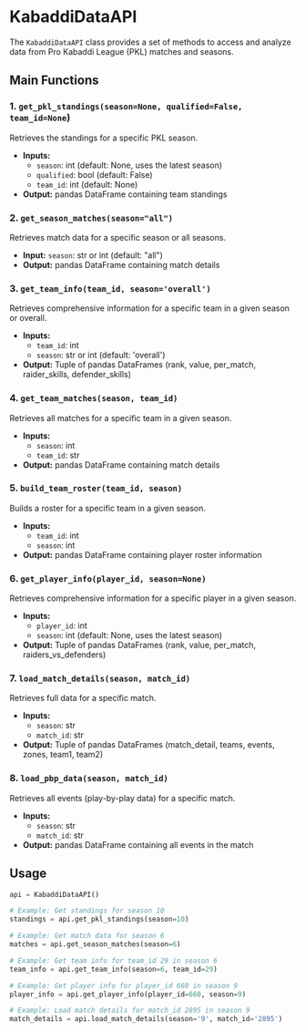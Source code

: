 # KabaddiDataAPI

The `KabaddiDataAPI` class provides a set of methods to access and analyze data from Pro Kabaddi League (PKL) matches and seasons.

## Main Functions

### 1. `get_pkl_standings(season=None, qualified=False, team_id=None`)

Retrieves the standings for a specific PKL season.

- **Inputs:**
  - `season`: int (default: None, uses the latest season)
  - `qualified`: bool (default: False)
  - `team_id`: int (default: None)
- **Output:** pandas DataFrame containing team standings

### 2. `get_season_matches(season="all")`

Retrieves match data for a specific season or all seasons.

- **Input:** `season`: str or int (default: "all")
- **Output:** pandas DataFrame containing match details

### 3. `get_team_info(team_id, season='overall')`

Retrieves comprehensive information for a specific team in a given season or overall.

- **Inputs:**
  - `team_id`: int
  - `season`: str or int (default: 'overall')
- **Output:** Tuple of pandas DataFrames (rank, value, per_match, raider_skills, defender_skills)

### 4. `get_team_matches(season, team_id)`

Retrieves all matches for a specific team in a given season.

- **Inputs:**
  - `season`: int
  - `team_id`: str
- **Output:** pandas DataFrame containing match details

### 5. `build_team_roster(team_id, season)`

Builds a roster for a specific team in a given season.

- **Inputs:**
  - `team_id`: int
  - `season`: int
- **Output:** pandas DataFrame containing player roster information

### 6. `get_player_info(player_id, season=None)`

Retrieves comprehensive information for a specific player in a given season.

- **Inputs:**
  - `player_id`: int
  - `season`: int (default: None, uses the latest season)
- **Output:** Tuple of pandas DataFrames (rank, value, per_match, raiders_vs_defenders)

### 7. `load_match_details(season, match_id)`

Retrieves full data for a specific match.

- **Inputs:**
  - `season`: str
  - `match_id`: str
- **Output:** Tuple of pandas DataFrames (match_detail, teams, events, zones, team1, team2)

### 8. `load_pbp_data(season, match_id)`

Retrieves all events (play-by-play data) for a specific match.

- **Inputs:**
  - `season`: str
  - `match_id`: str
- **Output:** pandas DataFrame containing all events in the match


## Usage

```python
api = KabaddiDataAPI()

# Example: Get standings for season 10
standings = api.get_pkl_standings(season=10)

# Example: Get match data for season 6
matches = api.get_season_matches(season=6)

# Example: Get team info for team_id 29 in season 6
team_info = api.get_team_info(season=6, team_id=29)

# Example: Get player info for player_id 660 in season 9
player_info = api.get_player_info(player_id=660, season=9)

# Example: Load match details for match_id 2895 in season 9
match_details = api.load_match_details(season='9', match_id='2895')